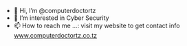 - 👋 Hi, I’m @computerdoctortz
- 👀 I’m interested in Cyber Security
- 📫 How to reach me ...: visit my website to get contact info www.computerdoctortz.co.tz
